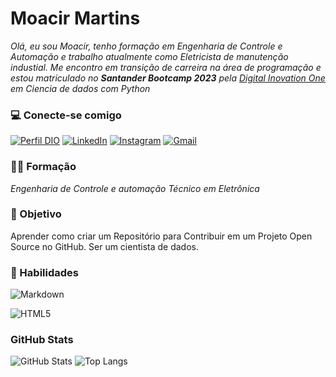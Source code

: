 # Moacir Martins
_Olá, eu sou Moacir, tenho formação em Engenharia de Controle e Automação e trabalho atualmente como Eletricista de manutenção industial. Me encontro em transição de carreira na área de programação e estou matriculado no **Santander Bootcamp 2023** pela [Digital Inovation One](https://www.dio.me/) em Ciencia de dados com Python_

### 💻 Conecte-se comigo
[![Perfil DIO](https://img.shields.io/badge/-Meu%20Perfil%20na%20DIO-30A3DC?style=for-the-badge)](https://web.dio.me/users/moacirmartins_claro?tab=skills)
[![LinkedIn](https://img.shields.io/badge/LinkedIn-FFF?style=for-the-badge&logo=linkedin&logoColor=0E76A8)](https://www.linkedin.com/in/moacir-martins-8271a347)
[![Instagram](https://img.shields.io/badge/Instagram-FFF?style=for-the-badge&logo=instagram)](https://www.instagram.com/moacirmartins.claro/)
[![Gmail](https://img.shields.io/badge/Gmail-FFF?style=for-the-badge&logo=Gmail)](mailto:moacirmartin.claro@gmail.com)

### 👨‍🎓 Formação
_Engenharia de Controle e automação_
_Técnico em Eletrônica_
### 📲 Objetivo
Aprender como criar um Repositório para Contribuir em um Projeto Open Source no GitHub.
Ser um cientista de dados.

### 🧩 Habilidades
![Markdown](https://img.shields.io/badge/Markdown-000?style=for-the-badge&logo=markdown)

![HTML5](https://img.shields.io/badge/HTML5-000?style=for-the-badge&logo=html5)


### GitHub Stats
![GitHub Stats](https://github-readme-stats.vercel.app/api?username=Moacirblaster&theme=transparent&bg_color=CCC&border_color=30A3DC&show_icons=true&icon_color=30A3DC&title_color=E94D5F&text_color=000)
![Top Langs](https://github-readme-stats-git-masterrstaa-rickstaa.vercel.app/api/top-langs/?username=Moacirblaster&layout=compact&bg_color=CCC&border_color=30A3DC&title_color=E94D5F&text_color=000)
